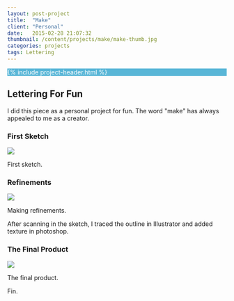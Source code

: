 ```yaml
---
layout: post-project
title:  "Make"
client: "Personal"
date:   2015-02-28 21:07:32
thumbnail: /content/projects/make/make-thumb.jpg
categories: projects
tags: Lettering
---
```


<section class="post-header__wrapper" style="background-color: #59B6D7; color: #FFFFFF;">
	{% include project-header.html %}
</section>

<section class="project-brief grey--light">
<h2>Lettering For Fun</h2>
<p>I did this piece as a personal project for fun. The word "make" has always appealed to me as a creator.</p>
</section>

<section>
<h3>First Sketch</h3>
<img src="{{ site.baseurl }}/content/projects/make/make-scan.jpg" />
<p class="caption">First sketch.</p>
</section>

<section class="grey--light">
<h3>Refinements</h3>
<img src="{{ site.baseurl }}/content/projects/make/make-process.gif" />
<p class="caption">Making refinements.</p>
<p>After scanning in the sketch, I traced the outline in Illustrator and added texture in photoshop.</p>
</section>

<section>
<h3>The Final Product</h3>
<img src="{{ site.baseurl }}/content/projects/make/make.jpg" />
<p class="caption">The final product.</p>
<p>Fin.</p>
</section>
